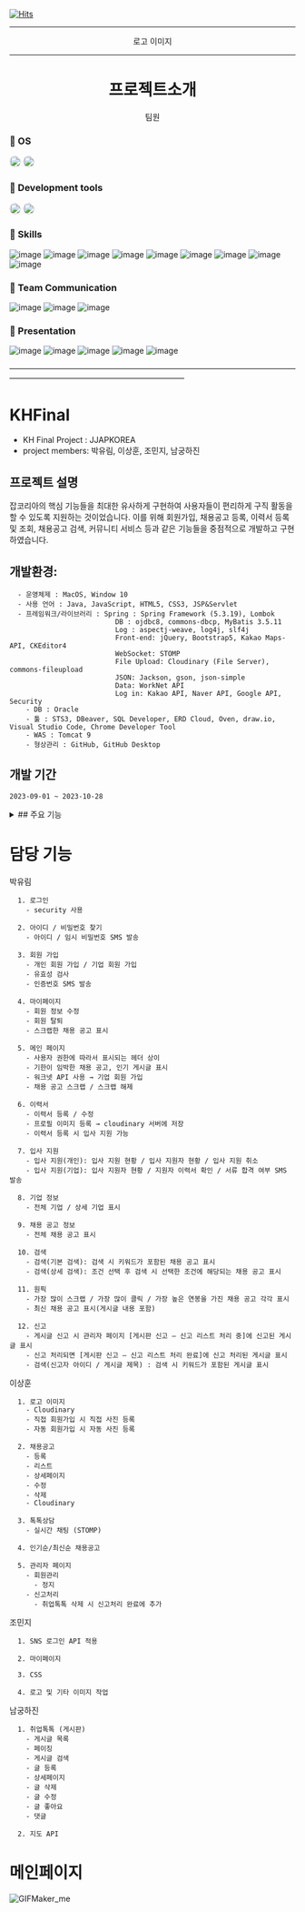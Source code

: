 [![Hits](https://hits.seeyoufarm.com/api/count/incr/badge.svg?url=https%3A%2F%2Fgithub.com%2Ffat-fella%2FJJAPKOREA%2F&count_bg=%2364CCFF&title_bg=%234D89FF&icon=&icon_color=%23FFFFFF&title=hits&edge_flat=false)](https://github.com/fat-fella/JJAPKOREA)


<div align=center>	

***
로고 이미지

***
# 프로젝트소개 
팀원


</div>

### 🔷 OS

<div>
  <img src="https://img.shields.io/badge/mac%20os-000000?style=for-the-badge&logo=apple&logoColor=white" alt="image" style="height: 20px; border-radius: 40px;">
  <img src="https://img.shields.io/badge/Windows-0078D6?style=for-the-badge&logo=windows&logoColor=white" alt="image" style="height: 20px; border-radius: 40px;">
</div>

### 🔷 Development tools
<div>
  
  <img src="https://img.shields.io/badge/Eclipse-2C2255?style=for-the-badge&logo=eclipse&logoColor=white" alt="image" style="height: 20px; border-radius: 40px;">	
  <img src="https://img.shields.io/badge/IntelliJ_IDEA-000000.svg?style=for-the-badge&logo=intellij-idea&logoColor=white" alt="image" style="height: 20px; border-radius: 40px;">	

</div>


### 🔷 Skills
![image](https://img.shields.io/badge/Java-ED8B00?style=for-the-badge&logo=openjdk&logoColor=white)
![image](https://img.shields.io/badge/Spring-6DB33F?style=for-the-badge&logo=spring&logoColor=white)
![image](https://img.shields.io/badge/HTML-239120?style=for-the-badge&logo=html5&logoColor=white)
![image](https://img.shields.io/badge/HTML5-E34F26?style=for-the-badge&logo=html5&logoColor=white)
![image](https://img.shields.io/badge/CSS3-1572B6?style=for-the-badge&logo=css3&logoColor=white)
![image](https://img.shields.io/badge/jQuery-0769AD?style=for-the-badge&logo=jquery&logoColor=white)
![image](https://img.shields.io/badge/JavaScript-F7DF1E?style=for-the-badge&logo=JavaScript&logoColor=white)
![image](https://img.shields.io/badge/Oracle-F80000?style=for-the-badge&logo=oracle&logoColor=black)
![image](https://img.shields.io/badge/Google_Cloud-4285F4?style=for-the-badge&logo=google-cloud&logoColor=white)

### 🔷 Team Communication
![image](https://img.shields.io/badge/Discord-7289DA?style=for-the-badge&logo=discord&logoColor=white)
![image](https://img.shields.io/badge/GitHub-100000?style=for-the-badge&logo=github&logoColor=white)
![image](https://img.shields.io/badge/Notion-000000?style=for-the-badge&logo=notion&logoColor=white)

### 🔷 Presentation
![image](https://img.shields.io/badge/Microsoft_Excel-217346?style=for-the-badge&logo=microsoft-excel&logoColor=white)
![image](https://img.shields.io/badge/Microsoft_PowerPoint-B7472A?style=for-the-badge&logo=microsoft-powerpoint&logoColor=white)
![image](https://img.shields.io/badge/Adobe%20Photoshop-31A8FF?logo=adobephotoshop&logoColor=fff&style=for-the-badge)
![image](https://img.shields.io/badge/Adobe%20After%20Effects-99F?logo=adobeaftereffects&logoColor=fff&style=for-the-badge)
![image](https://img.shields.io/badge/Adobe%20Premiere%20Pro-99F?logo=adobepremierepro&logoColor=fff&style=for-the-badge)




――――――――――――――――――――――――――――――――――――――――――――――――――――――――――

# KHFinal
- KH Final Project : JJAPKOREA
- project members: 박유림, 이상훈, 조민지, 남궁하진

## 프로젝트 설명
  잡코리아의 핵심 기능들을 최대한 유사하게 구현하여 사용자들이 편리하게 구직 활동을 할 수 있도록 지원하는 것이었습니다. 이를 위해 회원가입, 채용공고 등록, 이력서 등록 및 조회, 채용공고 검색, 커뮤니티 서비스 등과 같은 기능들을 중점적으로 개발하고 구현하였습니다. <br>
 ## 개발환경:
      - 운영체제 : MacOS, Window 10
      - 사용 언어 : Java, JavaScript, HTML5, CSS3, JSP&Servlet
      - 프레임워크/라이브러리 : Spring : Spring Framework (5.3.19), Lombok
                              DB : ojdbc8, commons-dbcp, MyBatis 3.5.11
                              Log : aspectj-weave, log4j, slf4j
                              Front-end: jQuery, Bootstrap5, Kakao Maps-API, CKEditor4
                              WebSocket: STOMP
                              File Upload: Cloudinary (File Server), commons-fileupload
                              JSON: Jackson, gson, json-simple
                              Data: WorkNet API
                              Log in: Kakao API, Naver API, Google API, Security
        - DB : Oracle
        - 툴 : STS3, DBeaver, SQL Developer, ERD Cloud, Oven, draw.io, Visual Studio Code, Chrome Developer Tool
        - WAS : Tomcat 9
        - 형상관리 : GitHub, GitHub Desktop


## 개발 기간
    2023-09-01 ~ 2023-10-28
<details>
<summary>##  주요 기능 </summary>
  -	회원가입 및 계정: 
    - 회원가입
    - 로그인/로그아웃
    - 자동 로그인
    - SNS 계정 로그인
    - 개인정보 수정
  - 채용공고
    - 스크랩
    - 채용공고 CRUD
    - 채용공고 파싱
    - 카카오맵 기업 주소 매칭
    - 인기 채용공고 조회
  - 취업톡톡(게시판)
    - 좋아요
    - 댓글
    - 신고
  - 이력서 CRUD
  - 고객센터 채팅
  - 관리자페이지
     - 개인/기업회원 조회
     - 회원 정지
     - 신고처리
     - 게시판 글 삭제
     - 관리자 정보 수정
 - 알림 서비스 
</details>





# 담당 기능

박유림

      1. 로그인		
        - security 사용

      2. 아이디 / 비밀번호 찾기	
        - 아이디 / 임시 비밀번호 SMS 발송
      
      3. 회원 가입		
        - 개인 회원 가입 / 기업 회원 가입
        - 유효성 검사
        - 인증번호 SMS 발송
      
      4. 마이페이지	
        - 회원 정보 수정
        - 회원 탈퇴
        - 스크랩한 채용 공고 표시
      
      5. 메인 페이지	
        - 사용자 권한에 따라서 표시되는 헤더 상이
        - 기한이 임박한 채용 공고, 인기 게시글 표시
        - 워크넷 API 사용 → 기업 회원 가입
        - 채용 공고 스크랩 / 스크랩 해제
      
      6. 이력서		
        - 이력서 등록 / 수정
        - 프로필 이미지 등록 → cloudinary 서버에 저장
        - 이력서 등록 시 입사 지원 가능
              
      7. 입사 지원		
        - 입사 지원(개인): 입사 지원 현황 / 입사 지원자 현황 / 입사 지원 취소
        - 입사 지원(기업): 입사 지원자 현황 / 지원자 이력서 확인 / 서류 합격 여부 SMS 발송
      
      8. 기업 정보		
        - 전체 기업 / 상세 기업 표시
      
      9. 채용 공고 정보	
        - 전체 채용 공고 표시
      
      10. 검색		
        - 검색(기본 검색): 검색 시 키워드가 포함된 채용 공고 표시
        - 검색(상세 검색): 조건 선택 후 검색 시 선택한 조건에 해당되는 채용 공고 표시
      
      11. 원픽		
        - 가장 많이 스크랩 / 가장 많이 클릭 / 가장 높은 연봉을 가진 채용 공고 각각 표시
        - 최신 채용 공고 표시(게시글 내용 포함)
      
      12. 신고		
        - 게시글 신고 시 관리자 페이지 [게시판 신고 – 신고 리스트 처리 중]에 신고된 게시글 표시
        - 신고 처리되면 [게시판 신고 – 신고 리스트 처리 완료]에 신고 처리된 게시글 표시
        - 검색(신고자 아이디 / 게시글 제목) : 검색 시 키워드가 포함된 게시글 표시



이상훈

      1. 로고 이미지
        - Cloudinary
        - 직접 회원가입 시 직접 사진 등록
        - 자동 회원가입 시 자동 사진 등록
      
      2. 채용공고
        - 등록
        - 리스트
        - 상세페이지
        - 수정
        - 삭제
        - Cloudinary

      3. 톡톡상담
        - 실시간 채팅 (STOMP)

      4. 인기순/최신순 채용공고

      5. 관리자 페이지
        - 회원관리
          - 정지
        - 신고처리
          - 취업톡톡 삭제 시 신고처리 완료에 추가




조민지 

      1. SNS 로그인 API 적용

      2. 마이페이지

      3. CSS

      4. 로고 및 기타 이미지 작업



남궁하진

      1. 취업톡톡 (게시판)
        - 게시글 목록
        - 페이징
        - 게시글 검색
        - 글 등록
        - 상세페이지
        - 글 삭제
        - 글 수정
        - 글 좋아요
        - 댓글
      
      2. 지도 API
        
# 메인페이지


![GIFMaker_me](https://github.com/fat-fella/JJAPKOREA/assets/130439230/cf89a054-8b1b-42eb-9eb1-e1e52bf6d7e3)
